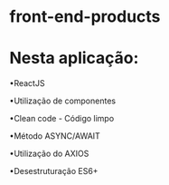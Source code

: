 # front-end-products

<h1>Nesta aplicação:</h1>

<p>•ReactJS</p>
<p>•Utilização de componentes</p>
<p>•Clean code - Código limpo</p>
<p>•Método ASYNC/AWAIT</p>
<p>•Utilização do AXIOS</p>
<p>•Desestruturação ES6+</p>

